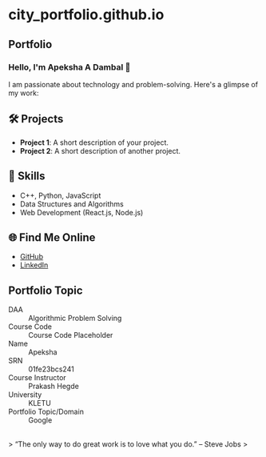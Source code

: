 # city_portfolio.github.io
## Portfolio

### Hello, I'm Apeksha A Dambal 👋

I am passionate about technology and problem-solving. Here's a glimpse of my work:

## 🛠️ Projects
- **Project 1**: A short description of your project.
- **Project 2**: A short description of another project.

## 🚀 Skills
- C++, Python, JavaScript
- Data Structures and Algorithms
- Web Development (React.js, Node.js)

## 🌐 Find Me Online
- [GitHub](https://github.com/ApekshaDambal)
- [LinkedIn](https://linkedin.com/in/Apeksha_A_Dambal)

## Portfolio Topic

<dl>
<dt>DAA</dt>
<dd>Algorithmic Problem Solving</dd>
<dt>Course Code</dt>
<dd>Course Code Placeholder</dd>
<dt>Name</dt>
<dd>Apeksha</dd>
<dt>SRN</dt>
<dd>01fe23bcs241</dd>
<dt>Course Instructor</dt>
<dd>Prakash Hegde</dd>
<dt>University</dt>
<dd>KLETU</dd>
<dt>Portfolio Topic/Domain</dt>
<dd>Google</dd>
</dl>

<br> 
> “The only way to do great work is to love what you do.” – Steve Jobs
>
